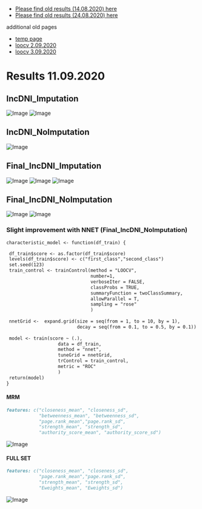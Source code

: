* [Please find old results (14.08.2020) here](old14082020.md)
* [Please find old results (24.08.2020) here](old24082020.md)

 additional old pages
* [temp page](temp.md)
* [loocv 2.09.2020](loocv.md)
* [loocv 3.09.2020](loocv3092020.md)

# Results 11.09.2020

## IncDNI_Imputation
![Image](/11092020/1.png)
![Image](/11092020/1_0094.png)
## IncDNI_NoImputation
![Image](/11092020/2.png)
## Final_IncDNI_Imputation
![Image](/11092020/3.png)
![Image](/11092020/3_0094.png)
![Image](/11092020/3!!!.png)
## Final_IncDNI_NoImputation
![Image](/11092020/4.png)
![Image](/11092020/4!!!.png)

### Slight improvement with NNET (Final_IncDNI_NoImputation)
 ```markdown
characteristic_model <- function(df_train) {

  df_train$score <- as.factor(df_train$score)
  levels(df_train$score) <- c("first_class","second_class")
  set.seed(123)
  train_control <- trainControl(method = "LOOCV", 
                                number=1,
                                verboseIter = FALSE,
                                classProbs = TRUE, 
                                summaryFunction = twoClassSummary,
                                allowParallel = T,
                                sampling = "rose"
                                )
  
  nnetGrid <-  expand.grid(size = seq(from = 1, to = 10, by = 1),
                           decay = seq(from = 0.1, to = 0.5, by = 0.1))
  
  model <- train(score ~ (.),
                    data = df_train,
                    method = "nnet",
                    tuneGrid = nnetGrid,
                    trControl = train_control,
                    metric = "ROC"
                    ) 
  return(model)
}
 ```
 #### MRM
 ```markdown
 features: c("closeness_mean", "closeness_sd",
             "betweenness_mean", "betweenness_sd",
             "page.rank_mean","page.rank_sd",
             "strength_mean", "strength_sd",
             "authority_score_mean", "authority_score_sd")
 ```
 ![Image](/11092020/4_MRM.png)
  #### FULL SET
 ```markdown
 features: c("closeness_mean", "closeness_sd",
             "page.rank_mean","page.rank_sd",
             "strength_mean", "strength_sd",
             "Eweights_mean", "Eweights_sd")
 ```
  ![Image](/11092020/4_FULL.png)
